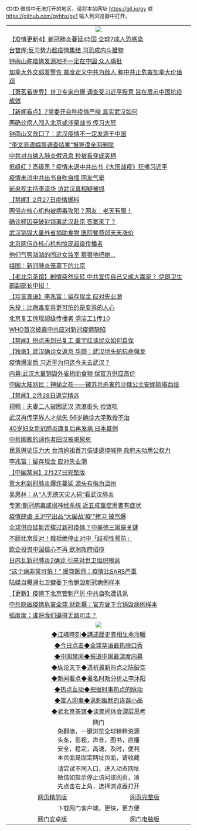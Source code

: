 ↀↀ 微信中无法打开的地区，请将本站网址 https://git.io/gy 或 https://github.com/gyhhx/gy1 输入到浏览器中打开。 

 <table>

  <tr>
    <td colspan="2" align=center><img src="https://cdn.jsdelivr.net/gh/gyoupiodf/im1/20190822-2.jpg"></td>
 </tr>
<tr><td colspan="2" align="left"><a href="https://xball.casa/oo.aspx?name=c1135350&key=eqxowaguscvmxdgc&from=gy">【疫情更新4】新冠肺炎蔓延45国 全球7成人恐感染</a></td></tr>
<tr><td colspan="2" align="left"><a href="https://xball.casa/oo.aspx?name=c1136583&key=eqxowaguscvmxdgc&from=gy">台智库:反习势力趁疫情集结 习恐成内斗猎物</a></td></tr>
<tr><td colspan="2" align="left"><a href="https://xball.casa/oo.aspx?name=c1136647&key=eqxowaguscvmxdgc&from=gy">钟南山称疫情发源地不一定在中国 众人痛批</a></td></tr>
<tr><td colspan="2" align="left"><a href="https://xball.casa/oo.aspx?name=c1136643&key=eqxowaguscvmxdgc&from=gy">加拿大外交部发警告 首度定义中共为敌人 称中共正危害加拿大价值观</a></td></tr>
<tr><td colspan="2" align="left"><a href="https://xball.casa/oo.aspx?name=c1136564&key=eqxowaguscvmxdgc&from=gy">【萧茗看世界】世卫专家自爆 调查受习近平授意 旨在展示中国抗疫成效</a></td></tr>
<tr><td colspan="2" align="left"><a href="https://xball.casa/oo.aspx?name=c1136591&key=eqxowaguscvmxdgc&from=gy">【新闻看点】7常委开会称疫情严峻 真实武汉如何</a></td></tr>
<tr><td colspan="2" align="left"><a href="https://xball.casa/oo.aspx?name=c1136621&key=eqxowaguscvmxdgc&from=gy">两确诊病人闯入北京或涉栗战书 传习大怒</a></td></tr>
<tr><td colspan="2" align="left"><a href="https://xball.casa/oo.aspx?name=c1136584&key=eqxowaguscvmxdgc&from=gy">钟南山又改口了：武汉疫情不一定发源于中国</a></td></tr>
<tr><td colspan="2" align="left"><a href="https://xball.casa/oo.aspx?name=c1136603&key=eqxowaguscvmxdgc&from=gy">“李文亮遗孀等调查结果”报导遭全网删除</a></td></tr>
<tr><td colspan="2" align="left"><a href="https://xball.casa/oo.aspx?name=c1136641&key=eqxowaguscvmxdgc&from=gy">中共对台输入肺炎假讯息 秒被看穿成笑柄</a></td></tr>
<tr><td colspan="2" align="left"><a href="https://xball.casa/oo.aspx?name=c1136648&key=eqxowaguscvmxdgc&from=gy">低级红？高级黑？疫情未退中共出书《大国战疫》狂捧习近平</a></td></tr>
<tr><td colspan="2" align="left"><a href="https://xball.casa/oo.aspx?name=c1136622&key=eqxowaguscvmxdgc&from=gy">疫情未消中共出书自吹自擂 网友气晕</a></td></tr>
<tr><td colspan="2" align="left"><a href="https://xball.casa/oo.aspx?name=c1136662&key=eqxowaguscvmxdgc&from=gy">前央视主持李泽华 访武汉真相疑被抓</a></td></tr>
<tr><td colspan="2" align="left"><a href="https://xball.casa/oo.aspx?name=c1136660&key=eqxowaguscvmxdgc&from=gy">【禁闻】2月27日疫情爆料</a></td></tr>
<tr><td colspan="2" align="left"><a href="https://xball.casa/oo.aspx?name=c1136679&key=eqxowaguscvmxdgc&from=gy">网信办核心机构被病毒攻陷？网友：老天有眼！</a></td></tr>
<tr><td colspan="2" align="left"><a href="https://xball.casa/oo.aspx?name=c1136665&key=eqxowaguscvmxdgc&from=gy">确诊释囚突破封锁离武汉赴京 答案来了？</a></td></tr>
<tr><td colspan="2" align="left"><a href="https://xball.casa/oo.aspx?name=c1136640&key=eqxowaguscvmxdgc&from=gy">武汉销毁大量外省捐助食物 医院餐费郤天天涨价</a></td></tr>
<tr><td colspan="2" align="left"><a href="https://xball.casa/oo.aspx?name=c1136689&key=eqxowaguscvmxdgc&from=gy">北京网信办核心机构惊现超级传播者</a></td></tr>
<tr><td colspan="2" align="left"><a href="https://xball.casa/oo.aspx?name=c1136683&key=eqxowaguscvmxdgc&from=gy">他们气势汹汹的闯进女监室 狠狠地把她…</a></td></tr>
<tr><td colspan="2" align="left"><a href="https://xball.casa/oo.aspx?name=c1136605&key=eqxowaguscvmxdgc&from=gy">组图：新冠肺炎笼罩下的北京</a></td></tr>
<tr><td colspan="2" align="left"><a href="https://xball.casa/oo.aspx?name=c1136565&key=eqxowaguscvmxdgc&from=gy">【老北京茶馆】剧情突然反转 中共宣传自己又成大赢家？ 伊朗卫生部副部长中招！</a></td></tr>
<tr><td colspan="2" align="left"><a href="https://xball.casa/oo.aspx?name=c1136656&key=eqxowaguscvmxdgc&from=gy">【珍言真语】李兆富：留存现金 应对失业潮</a></td></tr>
<tr><td colspan="2" align="left"><a href="https://xball.casa/oo.aspx?name=c1136685&key=eqxowaguscvmxdgc&from=gy">朱投：比病毒变异更可怕的是变异的人心</a></td></tr>
<tr><td colspan="2" align="left"><a href="https://xball.casa/oo.aspx?name=c1136664&key=eqxowaguscvmxdgc&from=gy">北京复工惊现超级传播者 清洁工1传10</a></td></tr>
<tr><td colspan="2" align="left"><a href="https://xball.casa/oo.aspx?name=c1136569&key=eqxowaguscvmxdgc&from=gy">WHO首次披露中共应对新冠疫情缺陷</a></td></tr>
<tr><td colspan="2" align="left"><a href="https://xball.casa/oo.aspx?name=c1136651&key=eqxowaguscvmxdgc&from=gy">【禁闻】拐点未到已复工 董宇红谈民众如何自保</a></td></tr>
<tr><td colspan="2" align="left"><a href="https://xball.casa/oo.aspx?name=c1136690&key=eqxowaguscvmxdgc&from=gy">【独家】武汉确诊女返京 华颇：武汉地头蛇抗命强龙</a></td></tr>
<tr><td colspan="2" align="left"><a href="https://xball.casa/oo.aspx?name=c1136582&key=eqxowaguscvmxdgc&from=gy">疫情爆发后 习近平为何迄今未去武汉？</a></td></tr>
<tr><td colspan="2" align="left"><a href="https://xball.casa/oo.aspx?name=c1136649&key=eqxowaguscvmxdgc&from=gy">内幕:武汉大量销毁外省捐助食物 保官方供应高价</a></td></tr>
<tr><td colspan="2" align="left"><a href="https://xball.casa/oo.aspx?name=c1136593&key=eqxowaguscvmxdgc&from=gy">中国大陆网民：神秘之花——被苏共杀害的沙俄公主安娜斯塔西娅</a></td></tr>
<tr><td colspan="2" align="left"><a href="https://xball.casa/oo.aspx?name=c1136658&key=eqxowaguscvmxdgc&from=gy">【禁闻】2月28日退党精选</a></td></tr>
<tr><td colspan="2" align="left"><a href="https://xball.casa/oo.aspx?name=c1136673&key=eqxowaguscvmxdgc&from=gy">视频：夫妻二人被困武汉 流浪街头 捡饭吃</a></td></tr>
<tr><td colspan="2" align="left"><a href="https://xball.casa/oo.aspx?name=c1136601&key=eqxowaguscvmxdgc&from=gy">武汉再传学界人才损失 66岁确诊大学教授不治</a></td></tr>
<tr><td colspan="2" align="left"><a href="https://xball.casa/oo.aspx?name=c1136624&key=eqxowaguscvmxdgc&from=gy">40岁妇女新冠肺炎康复后再发病 日本首例</a></td></tr>
<tr><td colspan="2" align="left"><a href="https://xball.casa/oo.aspx?name=c1136668&key=eqxowaguscvmxdgc&from=gy">中共国歌的词作者田汉被喝尿死</a></td></tr>
<tr><td colspan="2" align="left"><a href="https://xball.casa/oo.aspx?name=c1136638&key=eqxowaguscvmxdgc&from=gy">民意舆论压力大 台湾妈祖百万信徒遶境喊停 政府未动用公权力</a></td></tr>
<tr><td colspan="2" align="left"><a href="https://xball.casa/oo.aspx?name=c1136680&key=eqxowaguscvmxdgc&from=gy">李兆富：留存现金 应对失业潮</a></td></tr>
<tr><td colspan="2" align="left"><a href="https://xball.casa/oo.aspx?name=c1136675&key=eqxowaguscvmxdgc&from=gy">【中国禁闻】2月27日完整版</a></td></tr>
<tr><td colspan="2" align="left"><a href="https://xball.casa/oo.aspx?name=c1136602&key=eqxowaguscvmxdgc&from=gy">意大利新冠肺炎爆炸蔓延 源头有指为温州</a></td></tr>
<tr><td colspan="2" align="left"><a href="https://xball.casa/oo.aspx?name=c1136606&key=eqxowaguscvmxdgc&from=gy">吴惠林：从“人无德天灾人祸”看武汉肺炎</a></td></tr>
<tr><td colspan="2" align="left"><a href="https://xball.casa/oo.aspx?name=c1136650&key=eqxowaguscvmxdgc&from=gy">专家:新冠病毒或损神经系统 近五成重症患者有症状</a></td></tr>
<tr><td colspan="2" align="left"><a href="https://xball.casa/oo.aspx?name=c1136698&key=eqxowaguscvmxdgc&from=gy">疫情肆虐 王沪宁出品“大国战‘疫’”捧习 被骂爆</a></td></tr>
<tr><td colspan="2" align="left"><a href="https://xball.casa/oo.aspx?name=c1136637&key=eqxowaguscvmxdgc&from=gy">全球供应链能否撑过新冠疫情？中美德三国是关键</a></td></tr>
<tr><td colspan="2" align="left"><a href="https://xball.casa/oo.aspx?name=c1136600&key=eqxowaguscvmxdgc&from=gy">不顾北京反对！俄拒绝停止对中「歧视性预防」</a></td></tr>
<tr><td colspan="2" align="left"><a href="https://xball.casa/oo.aspx?name=c1136642&key=eqxowaguscvmxdgc&from=gy">欧企投资中国信心不再 欧洲政府招揽</a></td></tr>
<tr><td colspan="2" align="left"><a href="https://xball.casa/oo.aspx?name=c1136609&key=eqxowaguscvmxdgc&from=gy">日内瓦新冠肺炎2确诊 引来对世卫组织嘲讽</a></td></tr>
<tr><td colspan="2" align="left"><a href="https://xball.casa/oo.aspx?name=c1136682&key=eqxowaguscvmxdgc&from=gy">“这个病非常可怕！” 援鄂医师：疫情比SARS严重</a></td></tr>
<tr><td colspan="2" align="left"><a href="https://xball.casa/oo.aspx?name=c1136655&key=eqxowaguscvmxdgc&from=gy">陆媒自曝湖北卫健委下令销毁新冠病例样本</a></td></tr>
<tr><td colspan="2" align="left"><a href="https://xball.casa/oo.aspx?name=c1135325&key=eqxowaguscvmxdgc&from=gy">【更新】疫情下北京管制严厉 中共自吹遭讥讽</a></td></tr>
<tr><td colspan="2" align="left"><a href="https://xball.casa/oo.aspx?name=c1136607&key=eqxowaguscvmxdgc&from=gy">中共隐匿疫情危害全球 财新爆：官方曾下令销毁病例样本</a></td></tr>
<tr><td colspan="2" align="left"><a href="https://xball.casa/oo.aspx?name=c1136684&key=eqxowaguscvmxdgc&from=gy">弧度度​：谁将我们逼得无路可走？</a></td></tr>

 <tr>
   <td colspan="2" align=center><img src="https://cdn.jsdelivr.net/gh/gyoupiodf/im1/jf-1.jpg"></td>
  </tr>
   <tr>
   <td colspan="2" align=center> 
<a href="https://xball.casa/oo.aspx?name=c922850&key=eqxowaguscvmxdgc&from=gy&tag=9877">◆江峰時刻◆講述歷史真相生命冷暖</a><br/>
    </td>
  </tr>
   <tr>
   <td colspan="2" align=center> 
<a href="https://xball.casa/oo.aspx?name=c816850&key=eqxowaguscvmxdgc&from=gy&tag=9877">◆今日点击◆全球华语最热脱口秀</a><br/>
    </td>
  </tr>
  <tr>
  <td colspan="2" align=center>
<a href="https://xball.casa/oo.aspx?name=c816860&key=eqxowaguscvmxdgc&from=gy&tag=99733110">◆中国禁闻◆报道中国最深度内幕</a><br/>
   </tr>
  <tr>
     <td colspan="2" align=center>
<a href="https://xball.casa/oo.aspx?name=c816855&key=eqxowaguscvmxdgc&from=gy&tag=997110">◆纵论天下◆透析最新热点之陈破空</a><br/>
   </tr>
   <tr>
      <td colspan="2" align=center>
<a href="https://xball.casa/oo.aspx?name=c838308&key=eqxowaguscvmxdgc&from=gy&tag=9973110">◆新闻看点◆著名时政分析之李沐阳</a><br/>
   </tr>
   <tr>
     <td colspan="2" align=center>
<a href="https://xball.casa/oo.aspx?name=c816852&key=eqxowaguscvmxdgc&from=gy&tag=9733110">◆热点互动◆把握时事热点的脉动</a><br/>
   </tr>
   <tr>
      <td colspan="2" align=center>
<a href="https://xball.casa/oo.aspx?name=c816694&key=eqxowaguscvmxdgc&from=gy&tag=93310">◆雷人网事◆讽刺幽默的诙谐小品</a><br/>
   </tr>
   <tr>
    <td colspan="2" align=center>
<a href="https://xball.casa/oo.aspx?name=c816650&key=eqxowaguscvmxdgc&from=gy&tag=9973110">◆老北京茶馆◆谈笑间体会深层思考</a><br/>
   </tr>
<tr>
    <td colspan="2" align="center">网门<br/>免翻墙，一键浏览全球精粹资源<br/>头条，影视，声音，图书，直播<br/>安全，稳定，高速，及时，便利<br/>本页面是固定网址页面，请收藏</td>
  <tr>
  <tr>
    <td colspan="2" align="center">请尝试不同入口，进入动态网址<br/>微信如提示停止访问该网页，须<br/>先点击右上角，选择浏览器打开</td>
  <tr>  
  <tr>
    <td align="center"><a href="https://gitcdn.xyz/repo/otiny/up/master/show002.htm">网页精简版</a></td>
    <td align="center"><a href="https://gitcdn.xyz/repo/otiny/up/master/show001.htm">网页完整版</a></td>
  </tr>
  <tr>
    <td colspan="2" align="center">下载网门客户端，更快，更方便</td>
  <tr>
  <tr>
    <td align="center"><a href="https://raw.githubusercontent.com/opipe/up/master/oGatea.apk">网门安卓版</a></td>
    <td align="center"><a href="https://raw.githubusercontent.com/opipe/up/master/oGate.zip">网门电脑版</a></td>
  </tr>

</table>


